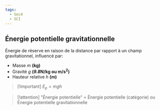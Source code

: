 ```yaml
---
tags:
  - Sec4
  - SCI
---
```


## Énergie potentielle gravitationnelle

Énergie de réserve en raison de la distance par rapport à un champ gravitationnel, influencé par:

- Masse *m* **(kg)**
- Gravité *g* **(*9.8*N/kg ou m/s<sup>2</sup>)**
- Hauteur relative *h* **(m)**

> [!important] $E_p = mgh$

> [!attention] "Énergie potentielle" = Énergie potentielle (catégorie) *ou* Énergie potentielle gravitationnelle